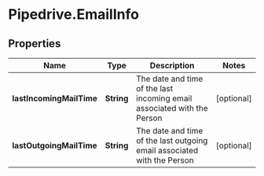 # Pipedrive.EmailInfo

## Properties

Name | Type | Description | Notes
------------ | ------------- | ------------- | -------------
**lastIncomingMailTime** | **String** | The date and time of the last incoming email associated with the Person | [optional] 
**lastOutgoingMailTime** | **String** | The date and time of the last outgoing email associated with the Person | [optional] 


